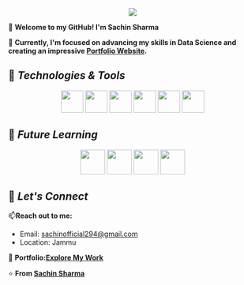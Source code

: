 
<div align="center"> <img src="https://media.giphy.com/media/AFdcYElkoNAUE/giphy.gif"></div>




🚀 **Welcome to my GitHub!  I'm Sachin Sharma** 

🌱 **Currently, I'm focused on advancing my skills in Data Science and creating an impressive [Portfolio Website](https://sachinss96.github.io/Data_Science_Portfolio/).**

## 🔧 *Technologies & Tools*


<div align="center">
  <code><a href="https://www.python.org/" target="_blank"><img height="45" src="https://www.vectorlogo.zone/logos/python/python-ar21.svg"></a></code>
  <code><a href="https://jupyter.org/" target="_blank"><img height="45" src="https://www.vectorlogo.zone/logos/jupyter/jupyter-ar21.svg"></a></code>
  <code><a href="https://numpy.org/" target="_blank"><img height="45" src="https://www.vectorlogo.zone/logos/numpy/numpy-ar21.svg"></a></code>
  <code><a href="https://pandas.pydata.org/" target="_blank"><img height="45" src="https://upload.wikimedia.org/wikipedia/commons/e/ed/Pandas_logo.svg"></a></code>
  <code><a href="https://matplotlib.org/" target="_blank"><img height="45" src="https://upload.wikimedia.org/wikipedia/commons/8/84/Matplotlib_icon.svg"></a></code>
  <code><a href="https://powerbi.microsoft.com/" target="_blank"><img height="45" src="https://www.vectorlogo.zone/logos/microsoft_powerbi/microsoft_powerbi-ar21.svg"></a></code>
</div>

## 🎯 *Future Learning*

<div align="center">
  <code><a href="https://cloud.google.com/" target="_blank"><img height="50" src="https://www.vectorlogo.zone/logos/google_cloud/google_cloud-ar21.svg"></a></code>
  <code><a href="https://aws.amazon.com/" target="_blank"><img height="50" src="https://www.vectorlogo.zone/logos/amazon_aws/amazon_aws-ar21.svg"></a></code>
  <code><a href="https://www.tensorflow.org/" target="_blank"><img height="50" src="https://www.vectorlogo.zone/logos/tensorflow/tensorflow-ar21.svg"></a></code>
  <code><a href="https://pytorch.org/" target="_blank"><img height="50" src="https://www.vectorlogo.zone/logos/pytorch/pytorch-ar21.svg"></a></code>
</div>

## 💬 *Let's Connect*

📫**Reach out to me:**
- Email: sachinofficial294@gmail.com
- Location: Jammu

🔗 **Portfolio:[Explore My Work](https://sachinss96.github.io/Data_Science_Portfolio/)**

⭐️ **From [Sachin Sharma](https://github.com/SachinSS96)**
